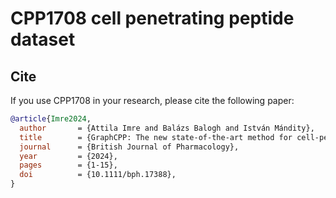 # CPP1708 cell penetrating peptide dataset

## Cite

If you use CPP1708 in your research, please cite the following paper:

```bibtex
@article{Imre2024,
  author       = {Attila Imre and Balázs Balogh and István Mándity},
  title        = {GraphCPP: The new state-of-the-art method for cell-penetrating peptide prediction via graph neural networks},
  journal      = {British Journal of Pharmacology},
  year         = {2024},
  pages        = {1-15},
  doi          = {10.1111/bph.17388},
}
```
